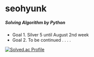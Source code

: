 # seohyunk

##### _Solving Algorithm by Python_

* Goal 1. Silver 5 until August 2nd week
* Goal 2. To be continued . . . .

[![Solved.ac Profile](http://mazassumnida.wtf/api/v2/generate_badge?boj=snanny819)](https://solved.ac/snanny819/)
